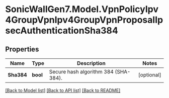 # SonicWallGen7.Model.VpnPolicyIpv4GroupVpnIpv4GroupVpnProposalIpsecAuthenticationSha384

## Properties

Name | Type | Description | Notes
------------ | ------------- | ------------- | -------------
**Sha384** | **bool** | Secure hash algorithm 384 (SHA-384). | [optional] 

[[Back to Model list]](../README.md#documentation-for-models) [[Back to API list]](../README.md#documentation-for-api-endpoints) [[Back to README]](../README.md)

